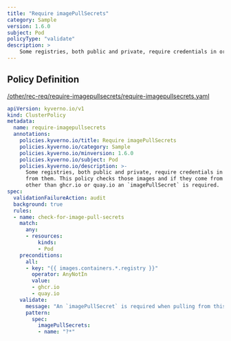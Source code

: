 ```yaml
---
title: "Require imagePullSecrets"
category: Sample
version: 1.6.0
subject: Pod
policyType: "validate"
description: >
    Some registries, both public and private, require credentials in order to pull images from them. This policy checks those images and if they come from a registry other than ghcr.io or quay.io an `imagePullSecret` is required.
---
```


## Policy Definition
<a href="https://github.com/kyverno/policies/raw/main//other/rec-req/require-imagepullsecrets/require-imagepullsecrets.yaml" target="-blank">/other/rec-req/require-imagepullsecrets/require-imagepullsecrets.yaml</a>

```yaml
apiVersion: kyverno.io/v1
kind: ClusterPolicy
metadata:
  name: require-imagepullsecrets
  annotations:
    policies.kyverno.io/title: Require imagePullSecrets
    policies.kyverno.io/category: Sample
    policies.kyverno.io/minversion: 1.6.0
    policies.kyverno.io/subject: Pod
    policies.kyverno.io/description: >-
      Some registries, both public and private, require credentials in order to pull images
      from them. This policy checks those images and if they come from a registry
      other than ghcr.io or quay.io an `imagePullSecret` is required.
spec:
  validationFailureAction: audit
  background: true
  rules:
  - name: check-for-image-pull-secrets
    match:
      any:
      - resources:
          kinds:
          - Pod
    preconditions:
      all:
      - key: "{{ images.containers.*.registry }}"
        operator: AnyNotIn
        value:
        - ghcr.io
        - quay.io
    validate:
      message: "An `imagePullSecret` is required when pulling from this registry."
      pattern:
        spec:
          imagePullSecrets:
          - name: "?*"

```
